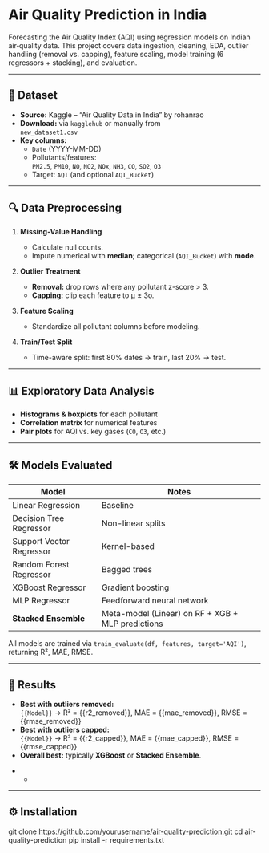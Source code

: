 # Air Quality Prediction in India

Forecasting the Air Quality Index (AQI) using regression models on Indian air‐quality data. This project covers data ingestion, cleaning, EDA, outlier handling (removal vs. capping), feature scaling, model training (6 regressors + stacking), and evaluation.

---

## 📂 Dataset ##

- **Source:** Kaggle – “Air Quality Data in India” by rohanrao  
- **Download:** via `kagglehub` or manually from  
  `new_dataset1.csv`  
- **Key columns:**  
  - `Date` (YYYY-MM-DD)  
  - Pollutants/features:  
    `PM2.5`, `PM10`, `NO`, `NO2`, `NOx`, `NH3`, `CO`, `SO2`, `O3`  
  - Target: `AQI` (and optional `AQI_Bucket`)

---

## 🔍 Data Preprocessing

1. **Missing-Value Handling**  
   - Calculate null counts.  
   - Impute numerical with **median**; categorical (`AQI_Bucket`) with **mode**.

2. **Outlier Treatment**  
   - **Removal:** drop rows where any pollutant z-score > 3.  
   - **Capping:** clip each feature to μ ± 3σ.

3. **Feature Scaling**  
   - Standardize all pollutant columns before modeling.

4. **Train/Test Split**  
   - Time-aware split: first 80% dates → train, last 20% → test.

---

## 📊 Exploratory Data Analysis

- **Histograms & boxplots** for each pollutant  
- **Correlation matrix** for numerical features  
- **Pair plots** for AQI vs. key gases (`CO`, `O3`, etc.)

---

## 🛠️ Models Evaluated

| Model                      | Notes                                               |
|----------------------------|-----------------------------------------------------|
| Linear Regression          | Baseline                                            |
| Decision Tree Regressor    | Non-linear splits                                   |
| Support Vector Regressor   | Kernel-based                                        |
| Random Forest Regressor    | Bagged trees                                        |
| XGBoost Regressor          | Gradient boosting                                   |
| MLP Regressor              | Feedforward neural network                          |
| **Stacked Ensemble**       | Meta-model (Linear) on RF + XGB + MLP predictions   |

All models are trained via `train_evaluate(df, features, target='AQI')`, returning R², MAE, RMSE.

---

## 🚀 Results

- **Best with outliers removed:**  
  `{{Model}}` → R² = {{r2_removed}}, MAE = {{mae_removed}}, RMSE = {{rmse_removed}}
- **Best with outliers capped:**  
  `{{Model}}` → R² = {{r2_capped}}, MAE = {{mae_capped}}, RMSE = {{rmse_capped}}
- **Overall best:** typically **XGBoost** or **Stacked Ensemble**.

*  *


---

## ⚙️ Installation


git clone https://github.com/yourusername/air-quality-prediction.git
cd air-quality-prediction
pip install -r requirements.txt
